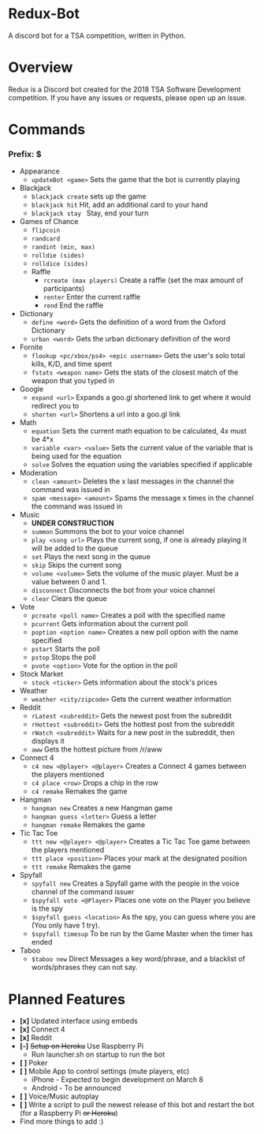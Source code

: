 # Redux-Bot
A discord bot for a TSA competition, written in Python.

# Overview
Redux is a Discord bot created for the 2018 TSA Software Development competition. If you have any issues or requests, please open up an issue.

# Commands
### Prefix: $
* Appearance
  * ```updateBot <game>``` Sets the game that the bot is currently playing
* Blackjack
  * ```blackjack create``` sets up the game
  * ```blackjack hit``` Hit, add an additional card to your hand
  * ```blackjack stay ``` Stay, end your turn
* Games of Chance
  * ```flipcoin```
  * ```randcard```
  * ```randint (min, max)```
  * ```rolldie (sides)```
  * ```rolldice (sides)```
  * Raffle
    * ```rcreate (max players)``` Create a raffle (set the max amount of participants)
    * ```renter``` Enter the current raffle
    * ```rend``` End the raffle
* Dictionary
  * ```define <word>``` Gets the definition of a word from the Oxford Dictionary
  * ```urban <word>``` Gets the urban dictionary definition of the word
* Fornite
  * ```flookup <pc/xbox/ps4> <epic username>``` Gets the user's solo total kills, K/D, and time spent
  * ```fstats <weapon name>``` Gets the stats of the closest match of the weapon that you typed in
* Google
  * ```expand <url>``` Expands a goo.gl shortened link to get where it would redirect you to
  * ```shorten <url>``` Shortens a url into a goo.gl link
* Math
  * ```equation``` Sets the current math equation to be calculated, 4x must be 4*x
  * ```variable <var> <value>``` Sets the current value of the variable that is being used for the equation
  * ```solve``` Solves the equation using the variables specified if applicable
* Moderation
  * ```clean <amount>``` Deletes the x last messages in the channel the command was issued in
  * ```spam <message> <amount>``` Spams the message x times in the channel the command was issued in
* Music
  * **UNDER CONSTRUCTION**
  * ```summon``` Summons the bot to your voice channel
  * ```play <song url>``` Plays the current song, if one is already playing it will be added to the queue
  * ```set``` Plays the next song in the queue
  * ```skip``` Skips the current song
  * ```volume <volume>``` Sets the volume of the music player. Must be a value between 0 and 1.
  * ```disconnect``` Disconnects the bot from your voice channel
  * ```clear``` Clears the queue
* Vote
  * ```pcreate <poll name>``` Creates a poll with the specified name
  * ```pcurrent``` Gets information about the current poll
  * ```poption <option name>``` Creates a new poll option with the name specified
  * ```pstart``` Starts the poll
  * ```pstop``` Stops the poll
  * ```pvote <option>``` Vote for the option in the poll
* Stock Market
  * ```stock <ticker>``` Gets information about the stock's prices
* Weather
  * ```weather <city/zipcode>``` Gets the current weather information
* Reddit
  * ```rLatest <subreddit>``` Gets the newest post from the subreddit
  * ```rHottest <subreddit>``` Gets the hottest post from the subreddit
  * ```rWatch <subreddit>``` Waits for a new post in the subreddit, then displays it
  * ```aww``` Gets the hottest picture from /r/aww
* Connect 4
  * ```c4 new <@player> <@player>``` Creates a Connect 4 games between the players mentioned
  * ```c4 place <row>``` Drops a chip in the row
  * ```c4 remake``` Remakes the game
* Hangman
  * ```hangman new``` Creates a new Hangman game
  * ```hangman guess <letter>``` Guess a letter
  * ```hangman remake``` Remakes the game
* Tic Tac Toe
  * ```ttt new <@player> <@player>``` Creates a Tic Tac Toe game between the players mentioned
  * ```ttt place <position>``` Places your mark at the designated position
  * ```ttt remake``` Remakes the game
* Spyfall
  * ```spyfall new``` Creates a Spyfall game with the people in the voice channel of the command issuer
  * ```$spyfall vote <@Player>``` Places one vote on the Player you believe is the spy
  * ```$spyfall guess <location>``` As the spy, you can guess where you are (You only have 1 try).
  * ```$spyfall timesup``` To be run by the Game Master when the timer has ended
* Taboo
  * ```$taboo new``` Direct Messages a key word/phrase, and a blacklist of words/phrases they can not say.

# Planned Features
* **[x]** Updated interface using embeds
* **[x]** Connect 4
* **[x]** Reddit
* **[-]** ~~Setup on Heroku~~ Use Raspberry Pi
  * Run launcher.sh on startup to run the bot
* **[ ]** Poker
* **[ ]** Mobile App to control settings (mute players, etc)
  * iPhone - Expected to begin development on March 8
  * Android - To be announced
* **[ ]** Voice/Music autoplay
* **[ ]** Write a script to pull the newest release of this bot and restart the bot (for a Raspberry Pi ~~or Heroku~~)
* Find more things to add :)
